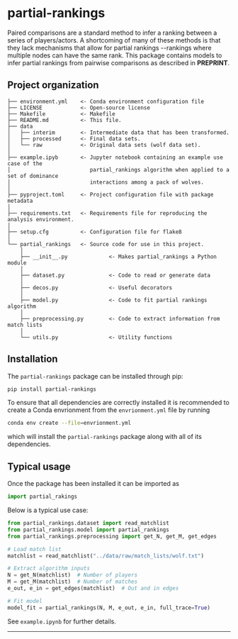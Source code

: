 # partial-rankings

Paired comparisons are a standard method to infer a ranking between a series of players/actors. A shortcoming of many of these methods is that they lack mechanisms that allow for partial rankings --rankings where multiple nodes can have the same rank. This package contains models to infer partial rankings from pairwise comparisons as described in **PREPRINT**.

## Project organization

```
├── environment.yml    <- Conda environment configuration file
├── LICENSE            <- Open-source license
├── Makefile           <- Makefile
├── README.md          <- This file.
├── data
│   ├── interim        <- Intermediate data that has been transformed.
│   ├── processed      <- Final data sets.
│   └── raw            <- Original data sets (wolf data set).
│
├── example.ipyb       <- Jupyter notebook containing an example use case of the
│                         partial_rankings algorithm when applied to a set of dominance 
│                         interactions among a pack of wolves.
│
├── pyproject.toml     <- Project configuration file with package metadata
│
├── requirements.txt   <- Requirements file for reproducing the analysis environment.
│
├── setup.cfg          <- Configuration file for flake8
│
└── partial_rankings   <- Source code for use in this project.
    │
    ├── __init__.py             <- Makes partial_rankings a Python module
    │
    ├── dataset.py              <- Code to read or generate data
    │
    ├── decos.py                <- Useful decorators
    │
    ├── model.py                <- Code to fit partial rankings algorithm
    │
    ├── preprocessing.py        <- Code to extract information from match lists
    │
    └── utils.py                <- Utility functions
```

## Installation
The ``partial-rankings`` package can be installed through pip:

```bash
pip install partial-rankings
```

To ensure that all dependencies are correctly installed it is recommended to create a Conda envrionment from the ``envrionment.yml`` file by running

```bash
conda env create --file=envrionment.yml
```

which will install the ``partial-rankings`` package along with all of its dependencies.

## Typical usage
Once the package has been installed it can be imported as

```python
import partial_rakings
```

Below is a typical use case:
```python
from partial_rankings.dataset import read_matchlist
from partial_rankings.model import partial_rankings
from partial_rankings.preprocessing import get_N, get_M, get_edges
```

```python
# Load match list
matchlist = read_matchlist("../data/raw/match_lists/wolf.txt")

# Extract algorithm inputs
N = get_N(matchlist)  # Number of players
M = get_M(matchlist)  # Number of matches
e_out, e_in = get_edges(matchlist)  # Out and in edges

# Fit model
model_fit = partial_rankings(N, M, e_out, e_in, full_trace=True)
```

See ``example.ipynb`` for further details.

--------
